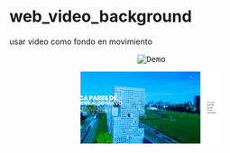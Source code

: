 # web_video_background

usar video como fondo en movimiento

<p align="center">
    <kbd>
        <img src="./box/mit1.jpg" alt="Demo" width="50%"/>
    </kbd>
</p>

<p align="center">
    <kbd>
        <img src="./box/mit2.jpg" alt="Demo" width="50%"/>
    </kbd>
</p>